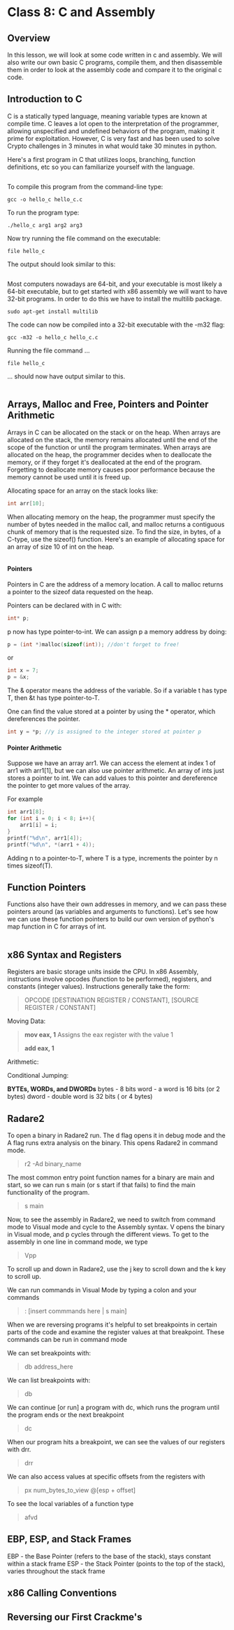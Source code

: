 # Class 8: C and Assembly

## Overview
In this lesson, we will look at some code written in c and assembly. We will also write our own basic C programs, compile them, and then disassemble them in order to look at the assembly code and compare it to the original c code.

## Introduction to C
C is a statically typed language, meaning variable types are known at compile time. C leaves a lot open to the interpretation of the programmer, allowing unspecified and undefined behaviors of the program, making it prime for exploitation. However, C is very fast and has been used to solve Crypto challenges in 3 minutes in what would take 30 minutes in python. 

Here's a first program in C that utilizes loops, branching, function definitions, etc so you can familiarize yourself with the language. 
```C 

``` 

To compile this program from the command-line type: 
```shell
gcc -o hello_c hello_c.c
```
To run the program type: 
```shell 
./hello_c arg1 arg2 arg3 
```

Now try running the file command on the executable: 
```shell
file hello_c
```
The output should look similar to this: 
```shell 

``` 
Most computers nowadays are 64-bit, and your executable is most likely a 64-bit executable, but to get started with x86 assembly we will want to have 32-bit programs. In order to do this we have to install the multilib package. 
```shell 
sudo apt-get install multilib 
```

The code can now be compiled into a 32-bit executable with the -m32 flag: 
```shell 
gcc -m32 -o hello_c hello_c.c
```
Running the file command ... 
```shell
file hello_c
``` 
... should now have output similar to this. 
```shell 

```

## Arrays, Malloc and Free, Pointers and Pointer Arithmetic
Arrays in C can be allocated on the stack or on the heap. When arrays are allocated on the stack, the memory remains allocated until the end of the scope of the function or until the program terminates. When arrays are allocated on the heap, the programmer decides when to deallocate the memory, or if they forget it's deallocated at the end of the program. Forgetting to deallocate memory causes poor performance because the memory cannot be used until it is freed up. 

Allocating space for an array on the stack looks like: 
```C
int arr[10]; 
```
When allocating memory on the heap, the programmer must specify the number of bytes needed in the malloc call, and malloc returns a contiguous chunk of memory that is the requested size. To find the size, in bytes, of a C-type, use the sizeof() function. Here's an example of allocating space for an array of size 10 of int on the heap. 
```C 

``` 
#### Pointers
Pointers in C are the address of a memory location. A call to malloc returns a pointer to the sizeof data requested on the heap. 

Pointers can be declared with in C with: 
```C 
int* p; 
``` 
p now has type pointer-to-int. 
We can assign p a memory address by doing: 
```C 
p = (int *)malloc(sizeof(int)); //don't forget to free!
```
or 
```C 
int x = 7; 
p = &x; 
``` 
The & operator means the address of the variable. So if a variable t has type T, then &t has type pointer-to-T. 

One can find the value stored at a pointer by using the * operator, which dereferences the pointer. 
```C
int y = *p; //y is assigned to the integer stored at pointer p
```
#### Pointer Arithmetic
Suppose we have an array arr1. We can access the element at index 1 of arr1 with arr1[1], but we can also use pointer arithmetic. An array of ints just stores a pointer to int. We can add values to this pointer and dereference the pointer to get more values of the array. 

For example
```C
int arr1[8]; 
for (int i = 0; i < 8; i++){
	arr1[i] = i; 
} 
printf("%d\n", arr1[4]); 
printf("%d\n", *(arr1 + 4)); 
```
Adding n to a pointer-to-T, where T is a type, increments the pointer by n times sizeof(T). 
## Function Pointers 
Functions also have their own addresses in memory, and we can pass these pointers around (as variables and arguments to functions). Let's see how we can use these function pointers to build our own version of python's map function in C for arrays of int. 

```C 

```
## x86 Syntax and Registers 
Registers are basic storage units inside the CPU. 
In x86 Assembly, instructions involve opcodes (function to be performed), registers, and constants (integer values). 
Instructions generally take the form: 
> OPCODE [DESTINATION REGISTER / CONSTANT], [SOURCE REGISTER / CONSTANT] 

Moving Data: 
> <b>mov eax, 1</b> Assigns the eax register with the value 1
> 
> <b>add eax, 1</b>

Arithmetic: 
> 
> 

Conditional Jumping: 
> 
> 

<b>BYTEs, WORDs, and DWORDs</b> 
bytes - 8 bits 
word - a word is 16 bits (or 2 bytes)
dword - double word is 32 bits ( or 4 bytes) 

    
## Radare2 
To open a binary in Radare2 run. The d flag opens it in debug mode and the A flag runs extra analysis on the binary. This opens Radare2 in command mode. 
> r2 -Ad binary_name

The most common entry point function names for a binary are main and start, so we can run s main (or s start if that fails) to find the main functionality of the program. 
> s main 

Now, to see the assembly in Radare2, we need to switch from command mode to Visual mode and cycle to the Assembly syntax. V opens the binary in Visual mode, and p cycles through the different views. To get to the assembly in one line in command mode, we type 
> Vpp 

To scroll up and down in Radare2, use the j key to scroll down and the k key to scroll up. 

We can run commands in Visual Mode by typing a colon and your commands 
> : [insert commmands here | s main] 

When we are reversing programs it's helpful to set breakpoints in certain parts of the code and examine the register values at that breakpoint. 
These commands can be run in command mode

We can set breakpoints with: 
> db address_here 

We can list breakpoints with: 
> db 

We can continue [or run] a program with dc, which runs the program until the program ends or the next breakpoint
> dc 

When our program hits a breakpoint, we can see the values of our registers with drr. 
> drr 

We can also access values at specific offsets from the registers with 
> px num_bytes_to_view @[esp + offset] 

To see the local variables of a function type 
> afvd 


## EBP, ESP, and Stack Frames
EBP - the Base Pointer (refers to the base of the stack), stays constant within a stack frame 
ESP - the Stack Pointer (points to the top of the stack), varies throughout the stack frame 


## x86 Calling Conventions 

## Reversing our First Crackme's

